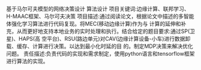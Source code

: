 基于马尔可夫模型的网络决策设计 算法设计
项目关键词:边缘计算、联邦学习、H-MAAC框架、马尔可夫决策 项目描述:通过阅读论文，根据论文中描述的多智能体强化学习算法进行代码复现。将MEC(移动边缘计算)作为与 计算的延伸和补充，从而更好地支持本地业务的实时处理和执行。结合给定的题目要求:通过SP(卫星)、HAPS(高 空平台)、RSU(路边单元)对CAV(边缘计算设备-小车)进行数据卸载、缓存、计算进行决策。以达到最小化时延的目 的。制定MDP决策来解决优化问题。 责任描述:负责代码的实现和需求制定，使用python语言和tensorflow框架进行算法的实现。
